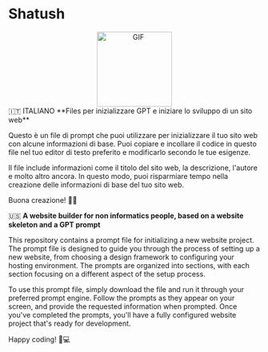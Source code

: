 # Shatush
<div align="center">
  <img src="https://media.giphy.com/media/5N9HHMfPz0cwNtqWFv/giphy.gif" alt="GIF" height="150">
</div>
🇮🇹 ITALIANO **Files per inizializzare GPT e iniziare lo sviluppo di un sito web**

Questo è un file di prompt che puoi utilizzare per inizializzare il tuo sito web con alcune informazioni di base. Puoi copiare e incollare il codice in questo file nel tuo editor di testo preferito e modificarlo secondo le tue esigenze.

Il file include informazioni come il titolo del sito web, la descrizione, l'autore e molto altro ancora. In questo modo, puoi risparmiare tempo nella creazione delle informazioni di base del tuo sito web.

Buona creazione! 🔨✨


🇺🇸 **A website builder for non informatics people, based on a website skeleton and a GPT prompt**

This repository contains a prompt file for initializing a new website project. The prompt file is designed to guide you through the process of setting up a new website, from choosing a design framework to configuring your hosting environment. The prompts are organized into sections, with each section focusing on a different aspect of the setup process.

To use this prompt file, simply download the file and run it through your preferred prompt engine. Follow the prompts as they appear on your screen, and provide the requested information when prompted. Once you've completed the prompts, you'll have a fully configured website project that's ready for development.

Happy coding! 🚀💻


